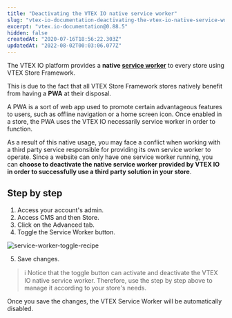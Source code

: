 ```yaml
---
title: "Deactivating the VTEX IO native service worker"
slug: "vtex-io-documentation-deactivating-the-vtex-io-native-service-worker"
excerpt: "vtex.io-documentation@0.88.5"
hidden: false
createdAt: "2020-07-16T18:56:22.303Z"
updatedAt: "2022-08-02T00:03:06.077Z"
---
```

The VTEX IO platform provides a **native [service worker](https://developers.google.com/web/fundamentals/primers/service-workers)** to every store using VTEX Store Framework. 

This is due to the fact that all VTEX Store Framework stores natively benefit from having a **PWA** at their disposal. 

A PWA is a sort of web app used to promote certain advantageous features to users, such as offline navigation or a home screen icon. Once enabled in a store, the PWA uses the VTEX IO necessarily service worker in order to function. 

As a result of this native usage, you may face a conflict when working with a third party service responsible for providing its own service worker to operate. 
Since a website can only have one service worker running, you can **choose to deactivate the native service worker provided by VTEX IO in order to successfully use a third party solution in your store**. 

## Step by step

1. Access your account's admin.
2. Access CMS and then Store.
3. Click on the Advanced tab.
4. Toggle the Service Worker button.

![service-worker-toggle-recipe](https://user-images.githubusercontent.com/52087100/87695658-233ccc00-c766-11ea-9615-7cab9045f62d.png)

5.  Save changes.

>ℹ️ Notice that the toggle button can activate and deactivate the VTEX IO native service worker. Therefore, use the step by step above to manage it according to your store's needs.

Once you save the changes, the VTEX Service Worker will be automatically disabled.